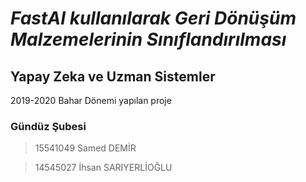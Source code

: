 # *FastAI kullanılarak Geri Dönüşüm Malzemelerinin Sınıflandırılması*

## Yapay Zeka ve Uzman Sistemler

2019-2020 Bahar Dönemi yapılan proje
        
### Gündüz Şubesi

>15541049 Samed DEMİR

>14545027 İhsan SARIYERLİOĞLU
